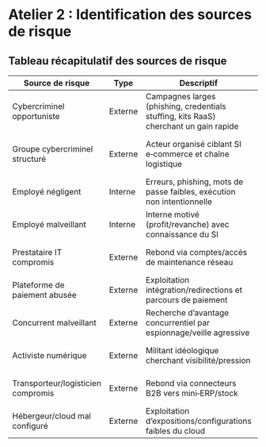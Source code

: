 # Atelier 2 : Identification des sources de risque



## Tableau récapitulatif des sources de risque

| Source de risque | Type | Descriptif | Objectifs visés | Motivation | Ressources | Activité |
|---|---|---|---|---|---|---|
| Cybercriminel opportuniste | Externe | Campagnes larges (phishing, credentials stuffing, kits RaaS) cherchant un gain rapide | Extorsion (ransomware), vol/revente base clients, fraude aux paiements | Élevée | Moyennes à élevées (outillage prêt à l’emploi, IAB) | Élevée |
| Groupe cybercriminel structuré | Externe | Acteur organisé ciblant SI e‑commerce et chaîne logistique | Double extorsion, compromission ERP/logistique, détournement flux paiement | Élevée | Élevées (TTP avancées, infra dédiées) | Moyenne à élevée |
| Employé négligent | Interne | Erreurs, phishing, mots de passe faibles, exécution non intentionnelle | Brèche initiale, fuite accidentelle, propagation malware | Moyenne | Faibles à moyennes mais accès légitimes | Élevée |
| Employé malveillant | Interne | Interne motivé (profit/revanche) avec connaissance du SI | Vol base clients, sabotage mini‑ERP, divulgation interne | Moyenne | Moyennes via privilèges métiers | Faible à moyenne |
| Prestataire IT compromis | Externe | Rebond via comptes/accès de maintenance réseau | Mouvement latéral, déploiement ransomware, exfiltration | Élevée | Élevées (accès privilégiés tiers) | Moyenne |
| Plateforme de paiement abusée | Externe | Exploitation intégration/redirections et parcours de paiement | Fraude transactionnelle, vol données carte, détournement flux | Élevée | Moyennes (outils d’automatisation/fraude) | Moyenne |
| Concurrent malveillant | Externe | Recherche d’avantage concurrentiel par espionnage/veille agressive | Vol base clients, stratégie prix, dénigrement réputation | Moyenne | Variables (sous‑traitance offensive possible) | Faible à moyenne |
| Activiste numérique | Externe | Militant idéologique cherchant visibilité/pression | DDoS du site, défiguration, exposition médiatique négative | Moyenne | Faibles à moyennes (outils publics) | Variable (par campagnes) |
| Transporteur/logisticien compromis | Externe | Rebond via connecteurs B2B vers mini‑ERP/stock | Perturbation commandes/livraisons, collecte expéditions | Moyenne | Moyennes (interconnexions) | Faible à moyenne |
| Hébergeur/cloud mal configuré | Externe | Exploitation d’expositions/configurations faibles du cloud | Accès/altération/suppression BDD clients, divulgation | Élevée | Élevées si clefs exposées/services publics | Moyenne |

